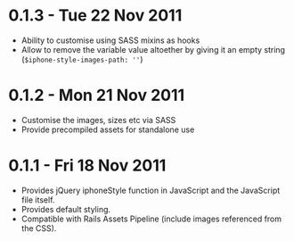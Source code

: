 0.1.3 - Tue 22 Nov 2011
========================================
- Ability to customise using SASS mixins as hooks
- Allow to remove the variable value altoether by giving it an empty string (`$iphone-style-images-path: ''`)

0.1.2 - Mon 21 Nov 2011
========================================
- Customise the images, sizes etc via SASS
- Provide precompiled assets for standalone use

0.1.1 - Fri 18 Nov 2011
========================================
- Provides jQuery iphoneStyle function in JavaScript and the JavaScript file itself.
- Provides default styling.
- Compatible with Rails Assets Pipeline (include images referenced from the CSS).
